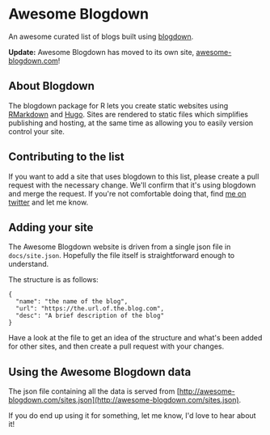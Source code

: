 # Awesome Blogdown
An awesome curated list of blogs built using [blogdown](https://github.com/rstudio/blogdown).

**Update:** Awesome Blogdown has moved to its own site, [awesome-blogdown.com](http://awesome-blogdown.com)!

## About Blogdown

The blogdown package for R lets you create static websites using [RMarkdown](http://rmarkdown.rstudio.com/) and [Hugo](https://gohugo.io/). Sites are rendered to static files which simplifies publishing and hosting, at the same time as allowing you to easily version control your site.

## Contributing to the list

If you want to add a site that uses blogdown to this list, please create a pull request with the necessary change. We'll confirm that it's using blogdown and merge the request. If you're not comfortable doing that, find [me on twitter](https://twitter.com/sellorm) and let me know.

## Adding your site

The Awesome Blogdown website is driven from a single json file in `docs/site.json`. Hopefully the file itself is straightforward enough to understand.

The structure is as follows:

```
{
  "name": "the name of the blog",
  "url": "https://the.url.of.the.blog.com",
  "desc": "A brief description of the blog"
}
```

Have a look at the file to get an idea of the structure and what's been added for other sites, and then create a pull request with your changes.

## Using the Awesome Blogdown data

The json file containing all the data is served from [http://awesome-blogdown.com/sites.json](http://awesome-blogdown.com/sites.json).

If you do end up using it for something, let me know, I'd love to hear about it!

